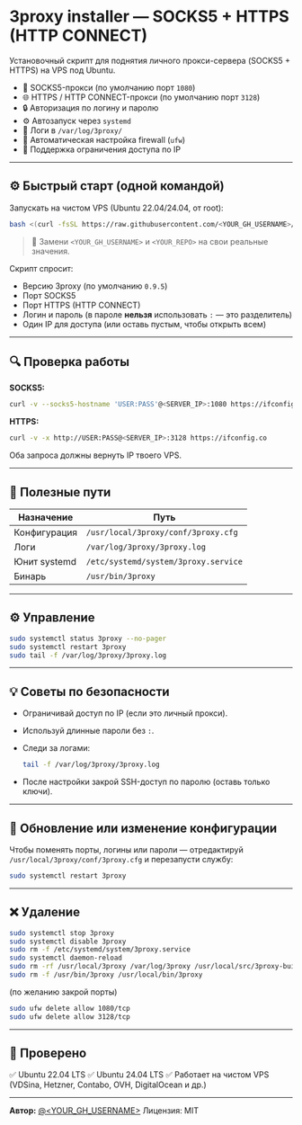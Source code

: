 # 3proxy installer — SOCKS5 + HTTPS (HTTP CONNECT)

Установочный скрипт для поднятия личного прокси-сервера (SOCKS5 + HTTPS) на VPS под Ubuntu.

* 🚀 SOCKS5-прокси (по умолчанию порт `1080`)
* 🌐 HTTPS / HTTP CONNECT-прокси (по умолчанию порт `3128`)
* 🔒 Авторизация по логину и паролю
* ⚙️ Автозапуск через `systemd`
* 📜 Логи в `/var/log/3proxy/`
* 🧱 Автоматическая настройка firewall (`ufw`)
* 💾 Поддержка ограничения доступа по IP

---

## ⚙️ Быстрый старт (одной командой)

Запускать на чистом VPS (Ubuntu 22.04/24.04, от root):

```bash
bash <(curl -fsSL https://raw.githubusercontent.com/<YOUR_GH_USERNAME>/<YOUR_REPO>/main/install_3proxy_socks5_https.sh)
```

> 🔸 Замени `<YOUR_GH_USERNAME>` и `<YOUR_REPO>` на свои реальные значения.

Скрипт спросит:

* Версию 3proxy (по умолчанию `0.9.5`)
* Порт SOCKS5
* Порт HTTPS (HTTP CONNECT)
* Логин и пароль
  (в пароле **нельзя** использовать `:` — это разделитель)
* Один IP для доступа (или оставь пустым, чтобы открыть всем)

---

## 🔍 Проверка работы

**SOCKS5:**

```bash
curl -v --socks5-hostname 'USER:PASS'@<SERVER_IP>:1080 https://ifconfig.co
```

**HTTPS:**

```bash
curl -v -x http://USER:PASS@<SERVER_IP>:3128 https://ifconfig.co
```

Оба запроса должны вернуть IP твоего VPS.

---

## 📁 Полезные пути

| Назначение   | Путь                                 |
| ------------ | ------------------------------------ |
| Конфигурация | `/usr/local/3proxy/conf/3proxy.cfg`  |
| Логи         | `/var/log/3proxy/3proxy.log`         |
| Юнит systemd | `/etc/systemd/system/3proxy.service` |
| Бинарь       | `/usr/bin/3proxy`                    |

---

## ⚙️ Управление

```bash
sudo systemctl status 3proxy --no-pager
sudo systemctl restart 3proxy
sudo tail -f /var/log/3proxy/3proxy.log
```

---

## 💡 Советы по безопасности

* Ограничивай доступ по IP (если это личный прокси).
* Используй длинные пароли без `:`.
* Следи за логами:

  ```bash
  tail -f /var/log/3proxy/3proxy.log
  ```
* После настройки закрой SSH-доступ по паролю (оставь только ключи).

---

## 🔁 Обновление или изменение конфигурации

Чтобы поменять порты, логины или пароли —
отредактируй `/usr/local/3proxy/conf/3proxy.cfg` и перезапусти службу:

```bash
sudo systemctl restart 3proxy
```

---

## ❌ Удаление

```bash
sudo systemctl stop 3proxy
sudo systemctl disable 3proxy
sudo rm -f /etc/systemd/system/3proxy.service
sudo systemctl daemon-reload
sudo rm -rf /usr/local/3proxy /var/log/3proxy /usr/local/src/3proxy-build
sudo rm -f /usr/bin/3proxy /usr/local/bin/3proxy
```

(по желанию закрой порты)

```bash
sudo ufw delete allow 1080/tcp
sudo ufw delete allow 3128/tcp
```

---

## 🧩 Проверено

✅ Ubuntu 22.04 LTS
✅ Ubuntu 24.04 LTS
✅ Работает на чистом VPS (VDSina, Hetzner, Contabo, OVH, DigitalOcean и др.)

---

**Автор:** [@<YOUR_GH_USERNAME>](https://github.com/<YOUR_GH_USERNAME>)
Лицензия: MIT
